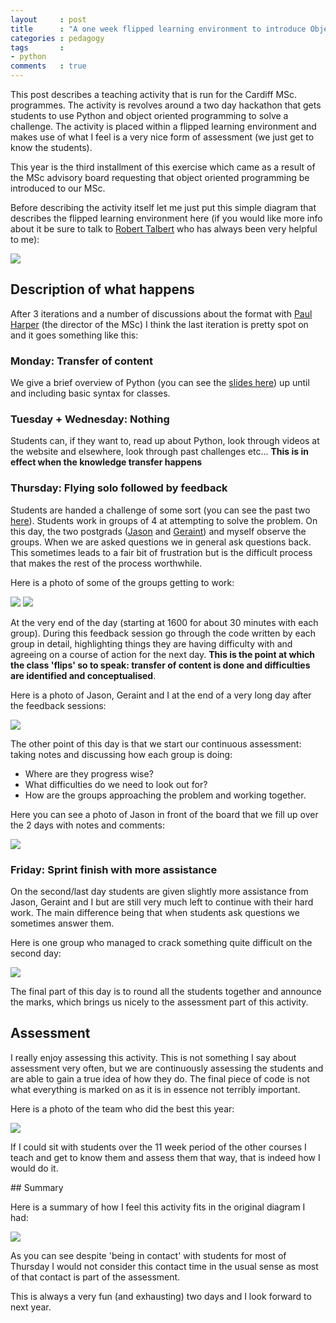 ```yaml
---
layout     : post
title      : "A one week flipped learning environment to introduce Object Oriented Programming"
categories : pedagogy
tags       :
- python
comments   : true
---
```


This post describes a teaching activity that is run for the Cardiff MSc. programmes.
The activity is revolves around a two day hackathon that gets students to use Python and object oriented programming to solve a challenge.
The activity is placed within a flipped learning environment and makes use of what I feel is a very nice form of assessment (we just get to know the students).

This year is the third installment of this exercise which came as a result of the MSc advisory board requesting that object oriented programming be introduced to our MSc.

Before describing the activity itself let me just put this simple diagram that describes the flipped learning environment here (if you would like more info about it be sure to talk to [Robert Talbert](https://plus.google.com/+RobertTalbert/posts) who has always been very helpful to me):

![]({{site.baseurl}}/assets/images/flipped_environment.svg)

## Description of what happens

After 3 iterations and a number of discussions about the format with [Paul Harper](https://plus.google.com/u/0/+PaulHarper/posts) (the director of the MSc) I think the last iteration is pretty spot on and it goes something like this:

### Monday: Transfer of content

We give a brief overview of Python (you can see the [slides here](http://vincent-knight.com/Introduction_to_OOP/)) up until and including basic syntax for classes.

### Tuesday + Wednesday: Nothing

Students can, if they want to, read up about Python, look through videos at the website and elsewhere, look through past challenges etc...
**This is in effect when the knowledge transfer happens**

### Thursday: Flying solo followed by feedback

Students are handed a challenge of some sort (you can see the past two [here](http://vincent-knight.com/Introduction_to_OOP/Challenges/)).
Students work in groups of 4 at attempting to solve the problem.
On this day, the two postgrads ([Jason](https://plus.google.com/u/0/+JasonYoung/posts) and [Geraint](https://plus.google.com/u/0/118222786508884333473/posts)) and myself observe the groups.
When we are asked questions we in general ask questions back.
This sometimes leads to a fair bit of frustration but is the difficult process that makes the rest of the process worthwhile.

Here is a photo of some of the groups getting to work:

![]({{site.baseurl}}/assets/images/oop_thursday_gp_1.jpg)
![]({{site.baseurl}}/assets/images/oop_thursday_gp_2.jpg)

At the very end of the day (starting at 1600 for about 30 minutes with each group).
During this feedback session go through the code written by each group in detail, highlighting things they are having difficulty with and agreeing on a course of action for the next day.
**This is the point at which the class 'flips' so to speak: transfer of content is done and difficulties are identified and conceptualised**.

Here is a photo of Jason, Geraint and I at the end of a very long day after the feedback sessions:

![]({{site.baseurl}}/assets/images/oop_post_feedback.jpg)

The other point of this day is that we start our continuous assessment: taking notes and discussing how each group is doing:

- Where are they progress wise?
- What difficulties do we need to look out for?
- How are the groups approaching the problem and working together.

Here you can see a photo of Jason in front of the board that we fill up over the 2 days with notes and comments:

![]({{site.baseurl}}/assets/images/oop_board.jpg)

### Friday: Sprint finish with more assistance

On the second/last day students are given slightly more assistance from Jason, Geraint and I but are still very much left to continue with their hard work.
The main difference being that when students ask questions we sometimes answer them.

Here is one group who managed to crack something quite difficult on the second day:

![]({{site.baseurl}}/assets/images/oop_friday_gp.jpg)

The final part of this day is to round all the students together and announce the marks, which brings us nicely to the assessment part of this activity.

## Assessment

I really enjoy assessing this activity.
This is not something I say about assessment very often, but we are continuously assessing the students and are able to gain a true idea of how they do.
The final piece of code is not what everything is marked on as it is in essence not terribly important.

Here is a photo of the team who did the best this year:

![]({{site.baseurl}}/assets/images/oop_winners.jpg)

If I could sit with students over the 11 week period of the other courses I teach and get to know them and assess them that way, that is indeed how I would do it.

## Summary

Here is a summary of how I feel this activity fits in the original diagram I had:

![]({{site.baseurl}}/assets/images/oop_day_as_a_flipped_environment.svg)

As you can see despite 'being in contact' with students for most of Thursday I would not consider this contact time in the usual sense as most of that contact is part of the assessment.

This is always a very fun (and exhausting) two days and I look forward to next year.
